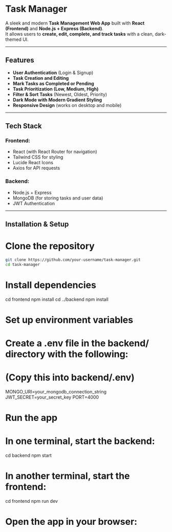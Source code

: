 # Task Manager

A sleek and modern **Task Management Web App** built with **React (Frontend)** and **Node.js + Express (Backend)**.  
It allows users to **create, edit, complete, and track tasks** with a clean, dark-themed UI.

---

## Features

- **User Authentication** (Login & Signup)
- **Task Creation and Editing**
- **Mark Tasks as Completed or Pending**
- **Task Prioritization (Low, Medium, High)**
- **Filter & Sort Tasks** (Newest, Oldest, Priority)
- **Dark Mode with Modern Gradient Styling**
- **Responsive Design** (works on desktop and mobile)

---

## Tech Stack

### Frontend:

- React (with React Router for navigation)
- Tailwind CSS for styling
- Lucide React Icons
- Axios for API requests

### Backend:

- Node.js + Express
- MongoDB (for storing tasks and user data)
- JWT Authentication

---

## Installation & Setup

# **Clone the repository**

```bash
git clone https://github.com/your-username/task-manager.git
cd task-manager
```

# Install dependencies

cd frontend
npm install
cd ../backend
npm install

# Set up environment variables

# Create a .env file in the backend/ directory with the following:

# (Copy this into backend/.env)

MONGO_URI=your_mongodb_connection_string
JWT_SECRET=your_secret_key
PORT=4000

# Run the app

# In one terminal, start the backend:

cd backend
npm start

# In another terminal, start the frontend:

cd frontend
npm run dev

# Open the app in your browser:
